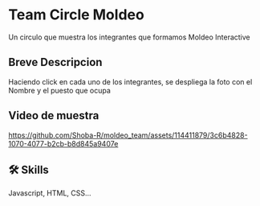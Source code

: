 
# Team Circle Moldeo

Un circulo que muestra los integrantes que formamos Moldeo Interactive


## Breve Descripcion

Haciendo click en cada uno de los integrantes, se despliega la foto con el Nombre y el puesto que ocupa


## Video de muestra





https://github.com/Shoba-R/moldeo_team/assets/114411879/3c6b4828-1070-4077-b2cb-b8d845a9407e


## 🛠 Skills
Javascript, HTML, CSS...
